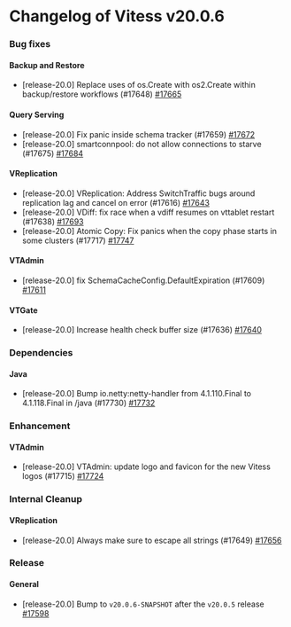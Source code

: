 # Changelog of Vitess v20.0.6

### Bug fixes 
#### Backup and Restore
 * [release-20.0] Replace uses of os.Create with os2.Create within backup/restore workflows (#17648) [#17665](https://github.com/vitessio/vitess/pull/17665) 
#### Query Serving
 * [release-20.0] Fix panic inside schema tracker (#17659) [#17672](https://github.com/vitessio/vitess/pull/17672)
 * [release-20.0] smartconnpool: do not allow connections to starve (#17675) [#17684](https://github.com/vitessio/vitess/pull/17684) 
#### VReplication
 * [release-20.0] VReplication: Address SwitchTraffic bugs around replication lag and cancel on error (#17616) [#17643](https://github.com/vitessio/vitess/pull/17643)
 * [release-20.0] VDiff: fix race when a vdiff resumes on vttablet restart (#17638) [#17693](https://github.com/vitessio/vitess/pull/17693)
 * [release-20.0] Atomic Copy: Fix panics when the copy phase starts in some clusters (#17717) [#17747](https://github.com/vitessio/vitess/pull/17747) 
#### VTAdmin
 * [release-20.0] fix SchemaCacheConfig.DefaultExpiration (#17609) [#17611](https://github.com/vitessio/vitess/pull/17611) 
#### VTGate
 * [release-20.0] Increase health check buffer size (#17636) [#17640](https://github.com/vitessio/vitess/pull/17640)
### Dependencies 
#### Java
 * [release-20.0] Bump io.netty:netty-handler from 4.1.110.Final to 4.1.118.Final in /java (#17730) [#17732](https://github.com/vitessio/vitess/pull/17732)
### Enhancement 
#### VTAdmin
 * [release-20.0] VTAdmin: update logo and favicon for the new Vitess logos (#17715) [#17724](https://github.com/vitessio/vitess/pull/17724)
### Internal Cleanup 
#### VReplication
 * [release-20.0] Always make sure to escape all strings (#17649) [#17656](https://github.com/vitessio/vitess/pull/17656)
### Release 
#### General
 * [release-20.0] Bump to `v20.0.6-SNAPSHOT` after the `v20.0.5` release [#17598](https://github.com/vitessio/vitess/pull/17598)

